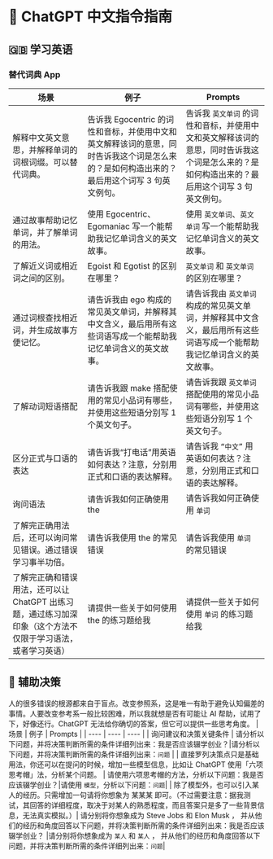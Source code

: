 # 🧠 ChatGPT 中文指令指南

## 🇬🇧 学习英语
### 替代词典 App
|  场景  |  例子   | Prompts  | 
|  ----- |  ----  | ----  | 
| 解释中文英文意思，并解释单词的词根词缀。可以替代词典。 | 告诉我 Egocentric 的词性和音标，并使用中文和英文解释该词的意思，同时告诉我这个词是怎么来的？是如何构造出来的？最后用这个词写 3 句英文例句。  |  告诉我 `英文单词` 的词性和音标，并使用中文和英文解释该词的意思，同时告诉我这个词是怎么来的？是如何构造出来的？最后用这个词写 3 句英文例句。 |
| 通过故事帮助记忆单词，并了解单词的用法。| 使用 Egocentric、Egomaniac 写一个能帮助我记忆单词含义的英文故事。  | 使用 `英文单词`、`英文单词` 写一个能帮助我记忆单词含义的英文故事。 |
| 了解近义词或相近词之间的区别。 | Egoist 和 Egotist 的区别在哪里？ | `英文单词` 和 `英文单词` 的区别在哪里？|
| 通过词根查找相近词，并生成故事方便记忆。 | 请告诉我由 ego 构成的常见英文单词，并解释其中文含义，最后用所有这些词语写成一个能帮助我记忆单词含义的英文故事。 | 请告诉我由 `英文单词` 构成的常见英文单词，并解释其中文含义，最后用所有这些词语写成一个能帮助我记忆单词含义的英文故事。 |
| 了解动词短语搭配 | 请告诉我跟 make 搭配使用的常见小品词有哪些，并使用这些短语分别写 1 个英文句子。| 请告诉我跟 `英文单词` 搭配使用的常见小品词有哪些，并使用这些短语分别写 1 个英文句子。|
| 区分正式与口语的表达 | 请告诉我“打电话”用英语如何表达？注意，分别用正式和口语的表达解释。| 请告诉我 `“中文”` 用英语如何表达？注意，分别用正式和口语的表达解释。|
| 询问语法| 请告诉我如何正确使用 the |请告诉我如何正确使用 `单词` |
| 了解完正确用法后，还可以询问常见错误。通过错误学习事半功倍。| 请告诉我使用 the 的常见错误 | 请告诉我使用 `单词` 的常见错误 |
| 了解完正确和错误用法，还可以让 ChatGPT 出练习题，通过练习加深印象（这个方法不仅限于学习语法，或者学习英语）| 请提供一些关于如何使用 the 的练习题给我 | 请提供一些关于如何使用 `单词` 的练习题给我|

## 🤔 辅助决策
人的很多错误的根源都来自于盲点。改变参照系，这是唯一有助于避免认知偏差的事情。人要改变参考系一般比较困难，所以我就想是否有可能让 AI 帮助，试用了下，好像还行。ChatGPT 无法给你确切的答案，但它可以提供一些思考角度。
|  场景   |  例子   |  Prompts | 
|  ---- |  ----  | ----  | 
| 询问建议和决策关键条件 | 请分析以下问题，并将决策判断所需的条件详细列出来：我是否应该辍学创业？|请分析以下问题，并将决策判断所需的条件详细列出来：`问题` |
| 直接罗列决策点只是基础用法，你还可以在提问的时候，增加一些模型信息，比如让 ChatGPT 使用「六项思考帽」法，分析某个问题。 | 请使用六项思考帽的方法，分析以下问题：我是否应该辍学创业？|请使用 `模型`，分析以下问题：`问题`| 
| 除了模型外，也可以引入某人的经历。只需增加一句请将你想象为 某某某 即可。（不过需要注意：据我测试，其回答的详细程度，取决于对某人的熟悉程度，而且答案只是多了一些背景信息，无法真实模拟。）| 请分别将你想象成为 Steve Jobs 和 Elon Musk ， 并从他们的经历和角度回答以下问题，并将决策判断所需的条件详细列出来：我是否应该辍学创业？ |请分别将你想象成为 `某人` 和 `某人` ， 并从他们的经历和角度回答以下问题，并将决策判断所需的条件详细列出来：`问题`|
